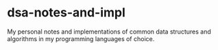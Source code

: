 # dsa-notes-and-impl
My personal notes and implementations of common data structures and algorithms in my programming languages of choice.
